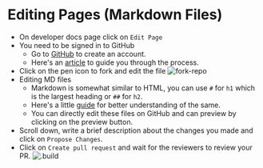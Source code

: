 # Editing Pages (Markdown Files)

- On developer docs page click on `Edit Page`
- You need to be signed in to GitHub
  - Go to [GitHub](https://github.com/join) to create an account.
  - Here's an [article](https://www.wikihow.com/Create-an-Account-on-GitHub) to guide you through the process.
- Click on the pen icon to fork and edit the file
  ![fork-repo](https://user-images.githubusercontent.com/55744578/136702921-3105350a-a68a-4aa4-8c5d-fb24742652b2.jpg)
- Editing MD files
  - Markdown is somewhat similar to HTML, you can use `#` for `h1` which is the largest heading or `##` for `h2`.
  - Here's a little [guide](https://www.markdownguide.org/cheat-sheet/) for better understanding of the same.
  - You can directly edit these files on GitHub and can preview by clicking on the preview button.
- Scroll down, write a brief description about the changes you made and click on `Propose Changes`.
- Click on `Create pull request` and wait for the reviewers to review your PR.
  ![.build](https://user-images.githubusercontent.com/55744578/136703597-6644e43c-7c64-4cc0-bf8b-7fb8db9544cf.jpg)
